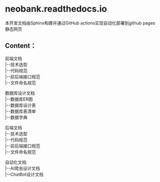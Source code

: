 # neobank.readthedocs.io
本开发文档由Sphinx构建并通过GitHub actions实现自动化部署到github pages静态网页

Content：
---
前端文档   
|--技术选型  
|--代码规范  
|--前后端接口规范  
|--文件命名规范

数据库设计文档  
|--数据库ER图  
|--数据库设计表  
|--数据库表清单  
|--数据字典  

后端文档  
|--技术选型  
|--代码规范  
|--前后端接口规范  
|--文件命名规范  

自动化文档  
|--AI爬虫设计文档  
|--ChatBot设计文档

